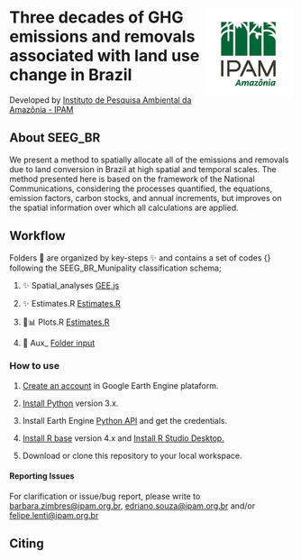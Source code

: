 <div>
    <img src='./aux/ipam_logo.jpg' height='auto' width='160' align='right'>
  <h1>  Three decades of GHG emissions and removals associated with land use change in Brazil </h1>
</div>

Developed by [Instituto de Pesquisa Ambiental da Amazônia - IPAM](https://ipam.org.br/)<br>



## About SEEG_BR 

We present a method to spatially allocate all of the emissions and removals due to land conversion in Brazil at high spatial and temporal scales. The method presented here is based on the framework of the National Communications, considering the processes quantified, the equations, emission factors, carbon stocks, and annual increments, but improves on the spatial information over which all calculations are applied. 



## Workflow
   
   Folders 📂 are organized by key-steps  ✨ and contains a set of codes {} following the SEEG_BR_Munipality classification schema;

1. ✨ Spatial_analyses [GEE.js](https://github.com/musx/mapbiomas-cerrado-col6/tree/main/1-feature-space)

2. ✨ Estimates.R [Estimates.R](https://github.com/musx/mapbiomas-cerrado-col6/tree/main/4-integrate-map)

3. 📂📊 Plots.R [Estimates.R](https://github.com/musx/mapbiomas-cerrado-col6/tree/main/4-integrate-map)

4. 📂 Aux_ [Folder input](https://github.com/musx/mapbiomas-cerrado-col6/tree/main/4-integrate-map)

### How to use
1. [Create an account](https://signup.earthengine.google.com/) in Google Earth Engine plataform.

2. [Install Python](https://www.python.org/downloads/) version 3.x.

3. Install Earth Engine [Python API](https://developers.google.com/earth-engine/guides/python_install) and get the credentials. 

4. [Install R base](https://cran.r-project.org/bin/) version 4.x and [Install R Studio Desktop.](https://www.rstudio.com/products/rstudio/download/)

5. Download or clone this repository to your local workspace.


#### Reporting Issues
For clarification or issue/bug report, please write to <barbara.zimbres@ipam.org.br>, <edriano.souza@ipam.org.br> and/or <felipe.lenti@ipam.org.br> 


## Citing
